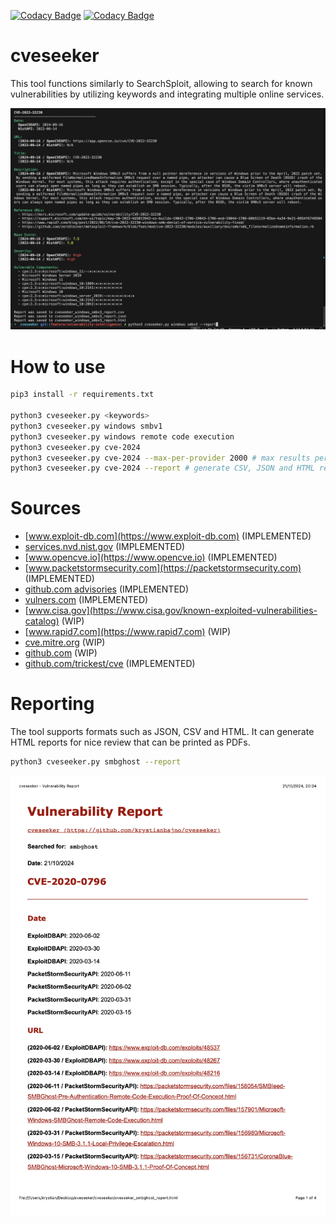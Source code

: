 [![Codacy Badge](https://api.codacy.com/project/badge/Grade/365697096f2b44548b9425a22b4426eb)](https://app.codacy.com/gh/krystianbajno/cveseeker?utm_source=github.com&utm_medium=referral&utm_content=krystianbajno/cveseeker&utm_campaign=Badge_Grade)
[![Codacy Badge](https://app.codacy.com/project/badge/Grade/b1231773dace4ee0849a0d5f779917f4)](https://app.codacy.com/gh/krystianbajno/cveseeker/dashboard?utm_source=gh&utm_medium=referral&utm_content=&utm_campaign=Badge_grade)

# cveseeker
This tool functions similarly to SearchSploit, allowing to search for known vulnerabilities by utilizing keywords and integrating multiple online services. 

<img src="https://raw.githubusercontent.com/krystianbajno/krystianbajno/main/img/cveseekerino.png"/>

# How to use
```bash
pip3 install -r requirements.txt

python3 cveseeker.py <keywords>
python3 cveseeker.py windows smbv1
python3 cveseeker.py windows remote code execution
python3 cveseeker.py cve-2024
python3 cveseeker.py cve-2024 --max-per-provider 2000 # max results per provider, default 100
python3 cveseeker.py cve-2024 --report # generate CSV, JSON and HTML report
```

# Sources
- [www.exploit-db.com](https://www.exploit-db.com) (IMPLEMENTED)
- [services.nvd.nist.gov](https://services.nvd.nist.gov/rest/json/cves/2.0?noRejected) (IMPLEMENTED)
- [www.opencve.io](https://www.opencve.io) (IMPLEMENTED)
- [www.packetstormsecurity.com](https://packetstormsecurity.com) (IMPLEMENTED)
- [github.com advisories](https://github.com/advisories) (IMPLEMENTED)
- [vulners.com](https://vulners.com/search) (IMPLEMENTED)
- [www.cisa.gov](https://www.cisa.gov/known-exploited-vulnerabilities-catalog) (WIP)
- [www.rapid7.com](https://www.rapid7.com) (WIP)
- [cve.mitre.org](https://cve.mitre.org/cve/search_cve_list.html) (WIP)
- [github.com](https://github.com)  (WIP)
- [github.com/trickest/cve](https://github.com/search?q=repo%3Atrickest%2Fcve%20cve-2024&type=code) (IMPLEMENTED)

# Reporting
The tool supports formats such as JSON, CSV and HTML. It can generate HTML reports for nice review that can be printed as PDFs. 

```bash
python3 cveseeker.py smbghost --report
```

<img src="https://raw.githubusercontent.com/krystianbajno/krystianbajno/main/img/cveseeker-html.png"/>
